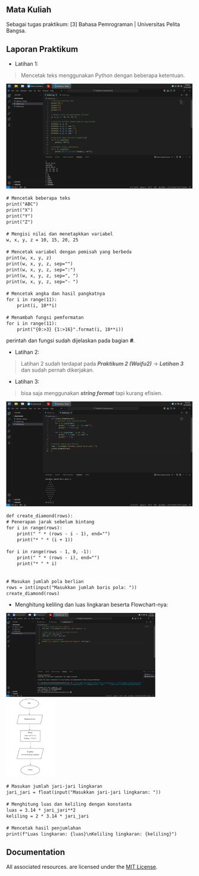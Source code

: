 ## Mata Kuliah
Sebagai tugas praktikum: [3] Bahasa Pemrograman | Universitas Pelita Bangsa. 

## Laporan Praktikum
* Latihan 1:
> Mencetak teks menggunakan Python dengan beberapa ketentuan.
<p align="left">
  <img src="/ss/1.png" width="500">
</p>

    # Mencetak beberapa teks
    print("ABC")
    print("X")
    print("Y")
    print("Z")

    # Mengisi nilai dan menetapkkan variabel
    w, x, y, z = 10, 15, 20, 25

    # Mencetak variabel dengan pemisah yang berbeda
    print(w, x, y, z)
    print(w, x, y, z, sep="")
    print(w, x, y, z, sep=":")
    print(w, x, y, z, sep=", ")
    print(w, x, y, z, sep="- ")

    # Mencetak angka dan hasil pangkatnya
    for i in range(11):
        print(i, 10**i)

    # Menambah fungsi pemformatan
    for i in range(11):
        print("{0:>3} {1:>16}".format(i, 10**i))

perintah dan fungsi sudah dijelaskan pada bagian ***#***.

* Latihan 2:
> Latihan 2 sudah terdapat pada ***Praktikum 2 (Waifu2)*** -> ***Latihan 3*** dan sudah pernah dikerjakan.

* Latihan 3:
> bisa saja menggunakan ***string format*** tapi kurang efisien.
<p align="left">
  <img src="/ss/2.png" width="500">
</p>

    def create_diamond(rows):
    # Penerapan jarak sebelum bintang
    for i in range(rows):
        print(" " * (rows - i - 1), end="")
        print("* " * (i + 1))

    for i in range(rows - 1, 0, -1):
        print(" " * (rows - i), end="")
        print("* " * i)


    # Masukan jumlah pola berlian
    rows = int(input("Masukkan jumlah baris pola: "))
    create_diamond(rows)

* Menghitung keliling dan luas lingkaran beserta Flowchart-nya:
<p align="left">
  <img src="/ss/3.png" width="400">
  <img src="/ss/extra.jpg" width="130">
</p>

    # Masukan jumlah jari-jari lingkaran
    jari_jari = float(input("Masukkan jari-jari lingkaran: "))

    # Menghitung luas dan keliling dengan konstanta
    luas = 3.14 * jari_jari**2
    keliling = 2 * 3.14 * jari_jari

    # Mencetak hasil penjumlahan
    print(f"Luas lingkaran: {luas}\nKeliling lingkaran: {keliling}")

## Documentation
All associated resources. are licensed under the [MIT License](https://mit-license.org/).
